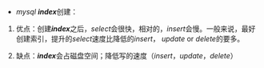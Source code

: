 - *mysql* ***index***创建：
 
1. 优点：创建***index***之后，*select*会很快，相对的，*insert*会慢。一般来说，最好创建索引，提升的*select*速度比降低的*insert*， *update* or *delete*的要多。

2. 缺点：***index***会占磁盘空间；降低写的速度（*insert*，*update*，*delete*）